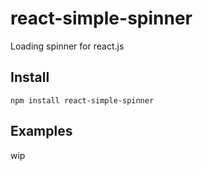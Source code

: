 # react-simple-spinner
Loading spinner for react.js

## Install
```
npm install react-simple-spinner
```

## Examples
wip
